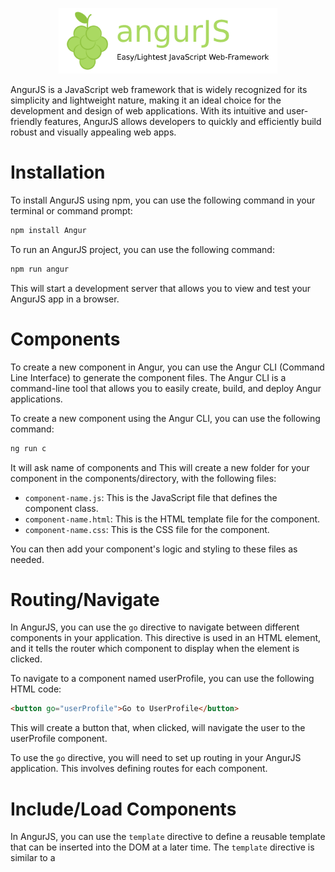 <p align="center">
  <img width="350" src="https://github.com/AngurJS/docs/blob/main/angurjs-banner-trans.png?raw=true" />
</p>
AngurJS is a JavaScript web framework that is widely recognized for its simplicity and lightweight nature, making it an ideal choice for the development and design of web applications. With its intuitive and user-friendly features, AngurJS allows developers to quickly and efficiently build robust and visually appealing web apps.

# Installation
To install AngurJS using npm, you can use the following command in your terminal or command prompt:

```sh
npm install Angur
```
To run an AngurJS project, you can use the following command:

```sh
npm run angur
```
This will start a development server that allows you to view and test your AngurJS app in a browser.

# Components
To create a new component in Angur, you can use the Angur CLI (Command Line Interface) to generate the component files. The Angur CLI is a command-line tool that allows you to easily create, build, and deploy Angur applications.

To create a new component using the Angur CLI, you can use the following command:

```sh
ng run c
```
It will ask name of components and This will create a new folder for your component in the components/directory, with the following files:
- `component-name.js`: This is the JavaScript file that defines the component class.
- `component-name.html`: This is the HTML template file for the component.
- `component-name.css`: This is the CSS file for the component.

You can then add your component's logic and styling to these files as needed.

# Routing/Navigate
In AngurJS, you can use the `go` directive to navigate between different components in your application. This directive is used in an HTML element, and it tells the router which component to display when the element is clicked.

To navigate to a component named userProfile, you can use the following HTML code:

```html
<button go="userProfile">Go to UserProfile</button>
```
This will create a button that, when clicked, will navigate the user to the userProfile component.

To use the `go` directive, you will need to set up routing in your AngurJS application. This involves defining routes for each component.

# Include/Load Components
In AngurJS, you can use the `template` directive to define a reusable template that can be inserted into the DOM at a later time. The `template` directive is similar to a <template> element in HTML, but it is only recognized by AngurJS.

You can then insert the header template into the DOM by using the `template` directive, like this:

```html
<div template="header"></div>
````

# Varibale Passing
  
To pass any value from one component to another component, you need to use setValue() and getValue() as functions.

For example, you want to pass "name" from the "UserForm" component to the "UserDetails" component.
So in the "UserForm" component:
```js
setValue("name", "Rohit Chouhan")
 ```

And in the "UserDetails" component:
```js
getValue("name")
```
